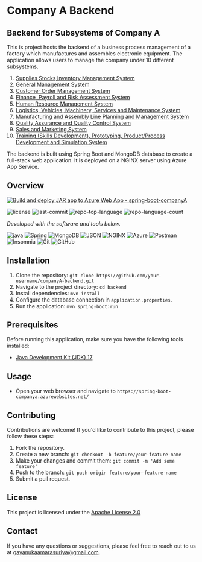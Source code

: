 # Company A Backend

## Backend for Subsystems of Company A

This is project hosts the backend of a business process management of a factory which manufactures and assembles electronic equipment. The application allows users to manage the company under 10 different subsystems.

<ol>
  <li><a href ='https://github.com/Gayanukaa/companyA-backend/tree/main/backend/src/main/java/com/companyA/backend/InventoryManagementSystem'>Supplies,Stocks,Inventory Management System</a></li>
  <li><a href ='https://github.com/Gayanukaa/companyA-backend/tree/main/backend/src/main/java/com/companyA/backend/GeneralManagementSystem'>General Management System</a></li>
  <li><a href ='https://github.com/Gayanukaa/companyA-backend/tree/main/backend/src/main/java/com/companyA/backend/CustomerOrderSystem'>Customer Order Management System</a></li>
  <li><a href ='https://github.com/Gayanukaa/companyA-backend/tree/main/backend/src/main/java/com/companyA/backend/FinanceSystem'>Finance, Payroll and Risk Assessment System</a></li>
  <li><a href ='https://github.com/Gayanukaa/companyA-backend/tree/main/backend/src/main/java/com/companyA/backend/HumanResourceSystem'>Human Resource Management System</a></li>
  <li><a href ='https://github.com/Gayanukaa/companyA-backend/tree/main/backend/src/main/java/com/companyA/backend/LogisticsAndMaintenanceSystem'>Logistics, Vehicles, Machinery, Services and Maintenance System</a></li>
  <li><a href ='https://github.com/Gayanukaa/companyA-backend/tree/main/backend/src/main/java/com/companyA/backend/ManufacturingSystem'>Manufacturing and Assembly Line Planning and Management System</a></li>
  <li><a href ='https://github.com/Gayanukaa/companyA-backend/tree/main/backend/src/main/java/com/companyA/backend/QualityAssuaranceSystem'>Quality Assurance and Quality Control System</a></li>
  <li><a href ='https://github.com/Gayanukaa/companyA-backend/tree/main/backend/src/main/java/com/companyA/backend/SalesSystem'>Sales and Marketing System</a></li>
  <li><a href ='https://github.com/Gayanukaa/companyA-backend/tree/main/backend/src/main/java/com/companyA/backend/TrainingAndDevelopmentSystem'>Training (Skills Development), Prototyping, Product/Process Development and Simulation System</a></li>
</ol>

The backend is built using Spring Boot and MongoDB database to create a full-stack web application. It is deployed on a NGINX server using Azure App Service.

## Overview

[![Build and deploy JAR app to Azure Web App - spring-boot-companyA](https://github.com/Gayanukaa/companyA-backend/actions/workflows/dev_spring-boot-companya.yml/badge.svg?branch=dev)](https://github.com/Gayanukaa/companyA-backend/actions/workflows/dev_spring-boot-companya.yml)
<p>
 <img src="https://img.shields.io/github/license/Gayanukaa/companyA-backend?style=flat&color=0080ff" alt="license">
 <img src="https://img.shields.io/github/last-commit/Gayanukaa/companyA-backend?style=flat&logo=git&logoColor=white&color=0080ff" alt="last-commit">
 <img src="https://img.shields.io/github/languages/top/Gayanukaa/companyA-backend?style=flat&color=0080ff" alt="repo-top-language">
 <img src="https://img.shields.io/github/languages/count/Gayanukaa/companyA-backend?style=flat&color=0080ff" alt="repo-language-count">
<p>
<p>
  <em>Developed with the software and tools below.</em>
</p>
<p>
 <img src="https://img.shields.io/badge/java-%23ED8B00.svg?style=flat&logo=openjdk&logoColor=white" alt="java">
 <img src="https://img.shields.io/badge/Spring-6DB33F.svg?style=flat&logo=Spring&logoColor=white" alt="Spring">
 <img src="https://img.shields.io/badge/MongoDB-47A248.svg?style=flat&logo=MongoDB&logoColor=white" alt="MongoDB">
 <img src="https://img.shields.io/badge/JSON-000000.svg?style=flat&logo=JSON&logoColor=white" alt="JSON">
 <img src="https://img.shields.io/badge/nginx-%23009639.svg?logo=nginx&logoColor=white" ALT="NGINX">
 <img src="https://img.shields.io/badge/azure-%230072C6.svg?logo=azure-devops&logoColor=white" ALT="Azure">
  <img src="https://img.shields.io/badge/Postman-FF6C37?logo=postman&logoColor=white" ALT="Postman">
  <img src="https://img.shields.io/badge/Insomnia-black?logo=insomnia&logoColor=white&color=330066" ALT="Insomnia">
  <img src="https://img.shields.io/badge/git-F05032?logo=git&logoColor=FFFFFF" ALT="Git">
  <img src="https://img.shields.io/badge/github-181717?logo=github&logoColor=FFFFFF" ALT="GitHub">

## Installation

1. Clone the repository: `git clone https://github.com/your-username/companyA-backend.git`
2. Navigate to the project directory: `cd backend`
3. Install dependencies: `mvn install`
4. Configure the database connection in `application.properties`.
5. Run the application: `mvn spring-boot:run`

## Prerequisites

Before running this application, make sure you have the following tools installed:

- [Java Development Kit (JDK) 17](https://www.oracle.com/java/technologies/downloads/#java17)

## Usage

- Open your web browser and navigate to `https://spring-boot-companya.azurewebsites.net/`

## Contributing

Contributions are welcome! If you'd like to contribute to this project, please follow these steps:

1. Fork the repository.
2. Create a new branch: `git checkout -b feature/your-feature-name`
3. Make your changes and commit them: `git commit -m 'Add some feature'`
4. Push to the branch: `git push origin feature/your-feature-name`
5. Submit a pull request.

## License

This project is licensed under the [Apache License 2.0](https://choosealicense.com/licenses/apache-2.0/)

## Contact

If you have any questions or suggestions, please feel free to reach out to us at [gayanukaamarasuriya@gmail.com](mailto:gayanukaamarasuriya@gmail.com).


